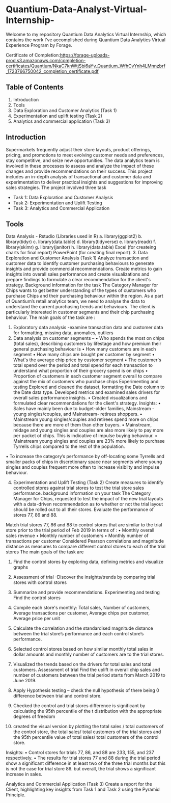 # Quantium-Data-Analyst-Virtual-Internship-

Welcome to my repository Quantium Data Analytics Virtual Internship, which contains the work I've accomplished during Quantium Data Analytics Virtual Experience Program by Forage. 

Certificate of Completion:https://forage-uploads-prod.s3.amazonaws.com/completion-certificates/Quantium/NkaC7knWtjSbi6aYv_Quantium_WfhCvYnh4LMnnzbrf_1723766750042_completion_certificate.pdf

## Table of Contents
1.	Introduction 
2.	Tools
3.	Data Exploration and Customer Analytics (Task 1)
4.	Experimentation and uplift testing (Task 2)
5.	Analytics and commercial application (Task 3)

## Introduction

Supermarkets frequently adjust their store layouts, product offerings, pricing, and promotions to meet evolving customer needs and preferences, stay competitive, and seize new opportunities. The data analytics team is involved in these processes to assess and analyze the impact of these changes and provide recommendations on their success. This project includes an in-depth analysis of transactional and customer data and experimentation to deliver practical insights and suggestions for improving sales strategies. 
The project involved three task 

  * Task 1: Data Exploration and Customer Analysis
  * Task 2: Experimentation and Uplift Testing
  * Task 3: Analytics and Commercial Application

## Tools
Data Analysis - Rstudio (Libraries used in R)
a.	library(ggplot2)
b.	library(tidyr)
c.	library(data.table)
d.	library(tidyverse)
e.	library(readr)
f.	library(skimr)
g.	library(janitor)
h.	library(data.table)
Excel (for createing charts for final report)
PowerPoint (for creating final report).
3.	Data Exploration and Customer Analysis (Task 1)
Analyze transaction and customer data to identify customer purchasing behaviours to generate insights and provide commercial recommendations. Create metrics to gain insights into overall sales performance and create visualizations and prepare findings to formulate a clear recommendation for the client's strategy.
Background information for the task
The Category Manager for Chips wants to get better understanding of the types of customers who purchase Chips and their purchasing behaviour within the region.
As a part of Quantium’s retail analytics team, we need to analyse the data to understand the current purchasing trends and behaviours. The client is particularly interested in customer segments and their chip purchasing behaviour. 
The main goals of the task are :
1.	Exploratory data analysis -examine transaction data and customer data for formatting, missing data, anomalies, outliers 
2.	Data analysis on customer segments – 
•	Who spends the most on chips (total sales), describing customers by lifestage and how premium their general purchasing behaviour is
•	How many customers are in each segment
•	How many chips are bought per customer by segment
•	What's the average chip price by customer segment
•	The customer's total spend over the period and total spend for each transaction to understand what proportion of their grocery spend is on chips
•	Proportion of customers in each customer segment overall to compare against the mix of customers who purchase chips
Experimenting and testing
Explored and cleaned the dataset, formatting the Date column to the Date data type.
Developed metrics and examined sales drivers for overall sales performance insights.
•	Created visualizations and formulated clear recommendations for the client's strategy.
Insights:
•	Sales have mainly been due to budget-older families, Mainstream - young singles/couples, and Mainstream- retirees shoppers. 
•	Mainstream young singles/couples and retirees spend more on chips because there are more of them than other buyers. 
•	Mainstream, midage and young singles and couples are also more likely to pay more per packet of chips. This is indicative of impulse buying behaviour.
•	Mainstream young singles and couples are 23% more likely to purchase Tyrrells chips compared to the rest of the population. 

•	To increase the category’s performance by off-locating some Tyrrells and smaller packs of chips in discretionary space near segments where young singles and couples frequent more often to increase visibilty and impulse behaviour.

4.	Experimentation and Uplift Testing (Task 2)
Create measures to identify controlled stores against trial stores to test the trial store sales performance.
background information on your task
The Category Manager for Chips, requested to test the impact of the new trial layouts with a data-driven recommendation as to whether or not the trial layout should be rolled out to all their stores.
Evaluate the performance of stores 77, 86 and 88. 

Match trial stores 77, 86 and 88 to control stores that are similar to the trial store prior to the trial period of Feb 2019 in terms of :
• Monthly overall sales revenue
• Monthly number of customers
• Monthly number of transactions per customer
Considered Pearson correlations and magnitude distance as measures to compare different control stores to each of the trial stores
The main goals of the task are 
1.	Find the control stores by exploring data, defining metrics and visualize graphs
2.	Assessment of trial -Discover the insights/trends by comparing trial stores with control stores
3.	Summarize and provide recommendations.
Experimenting and testing
Find the control stores
1.	Compile each store's monthly: Total sales, Number of customers, Average transactions per customer, Average chips per customer, Average price per unit
2.	Calculate the correlation and the standardised magnitude distance between the trial store’s performance and each control store’s performance. 
3.	Selected control stores based on how similar monthly total sales in dollar amounts and monthly number of customers are to the trial stores.
4.	Visualized the trends based on the drivers for total sales and total customers.
Assessment of trial 
Find the uplift in overall chip sales and number of customers between the trial period starts from March 2019 to June 2019. 

1.	Apply Hypothesis testing – check the null hypothesis of there being 0 difference between trial and control store.
2.	Checked the control and trial stores difference is significant by calculating the 95th percentile of the t distribution with the appropriate degrees of freedom 
3.	created the  visual version by plotting the total sales / total customers of the control store, the total sales/ total customers of the trial stores and the 95th percentile value of total sales/ total customers of the control store.

Insights:
•	Control stores for trials 77, 86, and 88 are 233, 155, and 237 respectively.
•	The results for trial stores 77 and 88 during the trial period show a significant difference in at least two of the three trial months but this is not the case for trial store 86. but overall, the trial shows a significant increase in sales. 

Analytics and Commercial Application (Task 3)
Create a report for the Client, highlighting key insights from Task 1 and Task 2 using the Pyramid Principle.

